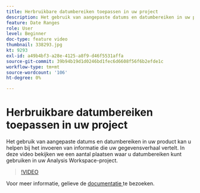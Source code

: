 ```yaml
---
title: Herbruikbare datumbereiken toepassen in uw project
description: Het gebruik van aangepaste datums en datumbereiken in uw product kan u helpen bij het invoeren van informatie die uw gegevensverhaal vertelt. In deze video bekijken we een aantal plaatsen waar u datumbereiken kunt gebruiken in uw Analysis Workspace-project.
feature: Date Ranges
role: User
level: Beginner
doc-type: feature video
thumbnail: 338293.jpg
kt: 9293
exl-id: a49b4bf3-a28e-4125-a8f9-d46f5531affa
source-git-commit: 39b94b19d1d0246bd1fec6d6608f56f6b2efde1c
workflow-type: tm+mt
source-wordcount: '106'
ht-degree: 0%

---
```


# Herbruikbare datumbereiken toepassen in uw project

Het gebruik van aangepaste datums en datumbereiken in uw product kan u helpen bij het invoeren van informatie die uw gegevensverhaal vertelt. In deze video bekijken we een aantal plaatsen waar u datumbereiken kunt gebruiken in uw Analysis Workspace-project.

>[!VIDEO](https://video.tv.adobe.com/v/338293/?quality=12&learn=on)

Voor meer informatie, gelieve de [ documentatie ](https://experienceleague.adobe.com/en/docs/analytics/analyze/analysis-workspace/components/calendar-date-ranges/calendar) te bezoeken.
